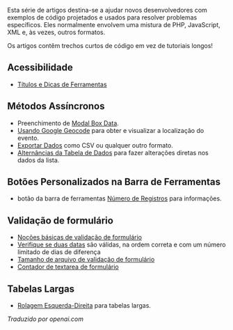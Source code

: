 <!-- Filename: J4.x:Tips_and_Tricks_for_Joomla_4_Developers / Display title: Dicas e Truques para Desenvolvedores Joomla 4 -->

Esta série de artigos destina-se a ajudar novos desenvolvedores com exemplos de código projetados e usados para resolver problemas específicos. Eles normalmente envolvem uma mistura de PHP, JavaScript, XML e, às vezes, outros formatos.

Os artigos contêm trechos curtos de código em vez de tutoriais longos!

## Acessibilidade

- [Títulos e Dicas de Ferramentas](https://docs.joomla.org/Joomla_4_Tips_and_Tricks:_Titles_and_Tooltips)

## Métodos Assíncronos

- Preenchimento de [Modal Box Data](https://docs.joomla.org/J4.x:Joomla_4_Tips_and_Tricks:_Modal_Box_Data).
- [Usando Google Geocode](https://docs.joomla.org/J4.x:Joomla_4_Tips_and_Tricks:_Using_Google_Geocode) para obter e visualizar a localização do evento.
- [Exportar Dados](https://docs.joomla.org/J4.x:Joomla_4_Tips_and_Tricks:_Export_Data) como CSV ou qualquer outro formato.
- [Alternâncias da Tabela de Dados](https://docs.joomla.org/J4.x:Joomla_4_Tips_and_Tricks:_Data_Table_Toggles) para fazer alterações diretas nos dados da lista.

## Botões Personalizados na Barra de Ferramentas

- botão da barra de ferramentas [Número de Registros](https://docs.joomla.org/J4.x:Joomla_4_Tips_and_Tricks:_Number_of_Records) para informações.

## Validação de formulário

- [Noções básicas de validação de formulário](https://docs.joomla.org/J4.x:Joomla_4_Tips_and_Tricks:_Form_Validation_Basics)
- [Verifique se duas datas](https://docs.joomla.org/J4.x:Joomla_4_Tips_and_Tricks:_Check_two_dates) são válidas, na ordem correta e com um número limitado de dias de diferença
- [Tamanho de arquivo de validação de formulário](https://docs.joomla.org/J4.x:Joomla_4_Tips_and_Tricks:_Form_Validation_File_Size)
- [Contador de textarea de formulário](https://docs.joomla.org/J4.x:Joomla_4_Tips_and_Tricks:_Form_Textarea_Counter)

## Tabelas Largas

- [Rolagem Esquerda-Direita](https://docs.joomla.org/J4.x:Joomla_4_Tips_and_Tricks:_Table_Left-Right_Scroll) para tabelas largas.

*Traduzido por openai.com*

